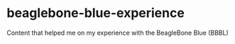 # beaglebone-blue-experience
Content that helped me on my experience with the BeagleBone Blue (BBBL)

